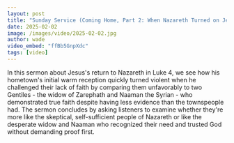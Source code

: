 ```yaml
---
layout: post
title: "Sunday Service (Coming Home, Part 2: When Nazareth Turned on Jesus)"
date: 2025-02-02
image: /images/video/2025-02-02.jpg
author: wade
video_embed: "ffBb5GnpXdc"
tags: [video]
---
```


In this sermon about Jesus's return to Nazareth in Luke 4, we see how his hometown's initial warm reception quickly turned violent when he challenged their lack of faith by comparing them unfavorably to two Gentiles - the widow of Zarephath and Naaman the Syrian - who demonstrated true faith despite having less evidence than the townspeople had. The sermon concludes by asking listeners to examine whether they're more like the skeptical, self-sufficient people of Nazareth or like the desperate widow and Naaman who recognized their need and trusted God without demanding proof first.
